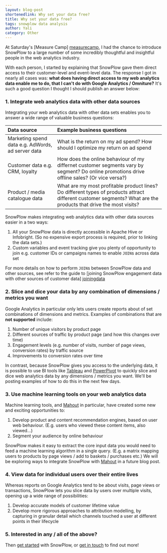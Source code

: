 ```yaml
---
layout: blog-post
shortenedlink: Why set your data free?
title: Why set your data free?
tags: snowplow data analysis
author: Yali
category: Other
---
```

At Saturday's [Measure Camp] [measurecamp], I had the chance to introduce SnowPlow to a large number of some incredibly thoughtful and insightful people in the web analytics industry.

With each person, I started by explaining that SnowPlow gave them direct access to their customer-level and event-level data. The response I got in nearly all cases was: **what does having direct access to my web analytics data enable me to do, that I can't do with Google Analytics / Omniture?** It's such a good question I thought I should publish an answer below:

### 1. Integrate web analytics data with other data sources

Integrating your web analytics data with other data sets enables you to answer a wide range of valuable business questions:

| **Data source**                   | **Example business questions**                       |
|:----------------------------------|:-----------------------------------------------------|
| Marketing spend data e.g. AdWords, ad server data | What is the return on my ad spend? How should I optimize my return on ad spend |
| Customer data e.g. CRM, loyalty   | How does the online behaviour of my differnet customer segments vary by segment? Do online promotions drive offline sales? (Or vice versa?) |
| Product / media catalogue data    | What are my most profitable product lines? Do different types of products attract different customer segments? What are the products that drive the most visits? |

SnowPlow makes integrating web analytics data with other data sources easier in a two ways:

1. All your SnowPlow data is directly accessible in Apache Hive or Infobright. (So no expensive export process is required, prior to linking the data sets.)
2. Custom variables and event tracking give you plenty of opportunity to join e.g. customer IDs or campaigns names to enable `JOIN`s across data set

For more details on how to perform `JOIN`s between SnowPlow data and other sources, see refer to the guide to [joining SnowPlow engagement data with other sources of customer data] [joiningdata]

### 2. Slice and dice your data by any combination of dimensions / metrics you want

Google Analytics in particular only lets users create reports about of set combinations of dimensions and metrics. Examples of combinations that are **not supported** include:

1. Number of unique visitors by product page
2. Different sources of traffic by product page (and how this changes over time)
3. Engagement levels (e.g. number of visits, number of page views, conversion rates) by traffic source
4. Improvements to conversion rates over time

<!--more-->

In contrast, because SnowPlow gives you access to the underlying data, it is possible to use BI tools like [Tableau][tableau] and [PowerPivot][powerpivot] to quickly slice and dice web analytics data by any dimensions / metrics you want. We'll be posting examples of how to do this in the next few days.

### 3. Use machine learning tools on your web analytics data

Machine learning tools, and [Mahout][mahout] in particular, have created some new and exciting opportunities to:

1. Develop product and content recommendation engines, based on user web behaviour. (E.g. users who viewed these content items, also viewed...)
2. Segment your audience by online behaviour

SnowPlow makes it easy to extract the core input data you would need to feed a machine learning algorithm in a single query. (E.g. a matrix mapping users to products by page views / add to baskets / purchases etc.) We will be exploring ways to integrate SnowPlow with [Mahout][mahout] in a future blog post.

### 4. View data for individual users over their entire lives

Whereas reports on Google Analytics tend to be about visits, page views or transactions, SnowPlow lets you slice data by users over multiple visits, opening up a wide range of possibilities:

1. Develop accurate models of customer lifetime value
2. Develop more rigorous approaches to attribution modelling, by capturing in granular detail which channels touched a user at different points in their lifecycle

### 5. Interested in any / all of the above?

Then [get started][getstarted] with SnowPlow, or [get in touch][getintouch] to find out more!


[measurecamp]: http://ukdaa.co.uk/
[joiningdata]: /analytics/customer-analytics/joining-customer-data.html
[tableau]: http://www.tableausoftware.com/
[powerpivot]: http://www.microsoft.com/en-us/bi/powerpivot.aspx
[mahout]: http://mahout.apache.org/
[getstarted]: /product/get-started.html
[getintouch]: /contact/index.html
